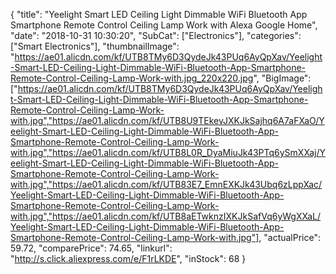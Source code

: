 {
	"title": "Yeelight Smart LED Ceiling Light Dimmable WiFi Bluetooth App Smartphone Remote Control Ceiling Lamp Work with Alexa  Google Home",
	"date": "2018-10-31 10:30:20",
	"SubCat": ["Electronics"],
	"categories": ["Smart Electronics"],
	"thumbnailImage": "https://ae01.alicdn.com/kf/UTB8TMy6D3QydeJk43PUq6AyQpXav/Yeelight-Smart-LED-Ceiling-Light-Dimmable-WiFi-Bluetooth-App-Smartphone-Remote-Control-Ceiling-Lamp-Work-with.jpg_220x220.jpg",
	"BigImage": ["https://ae01.alicdn.com/kf/UTB8TMy6D3QydeJk43PUq6AyQpXav/Yeelight-Smart-LED-Ceiling-Light-Dimmable-WiFi-Bluetooth-App-Smartphone-Remote-Control-Ceiling-Lamp-Work-with.jpg","https://ae01.alicdn.com/kf/UTB8U9TEkevJXKJkSajhq6A7aFXaO/Yeelight-Smart-LED-Ceiling-Light-Dimmable-WiFi-Bluetooth-App-Smartphone-Remote-Control-Ceiling-Lamp-Work-with.jpg","https://ae01.alicdn.com/kf/UTB8L0R_DyaMiuJk43PTq6ySmXXaj/Yeelight-Smart-LED-Ceiling-Light-Dimmable-WiFi-Bluetooth-App-Smartphone-Remote-Control-Ceiling-Lamp-Work-with.jpg","https://ae01.alicdn.com/kf/UTB83E7_EmnEXKJk43Ubq6zLppXac/Yeelight-Smart-LED-Ceiling-Light-Dimmable-WiFi-Bluetooth-App-Smartphone-Remote-Control-Ceiling-Lamp-Work-with.jpg","https://ae01.alicdn.com/kf/UTB8aETwknzIXKJkSafVq6yWgXXaL/Yeelight-Smart-LED-Ceiling-Light-Dimmable-WiFi-Bluetooth-App-Smartphone-Remote-Control-Ceiling-Lamp-Work-with.jpg"],
	"actualPrice": 59.72,
	"comparePrice": 74.65,
	"linkurl": "http://s.click.aliexpress.com/e/F1rLKDE",
	"inStock": 68
}
